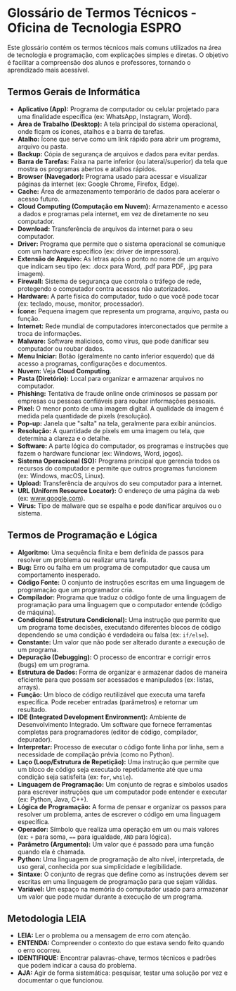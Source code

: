 # Glossário de Termos Técnicos - Oficina de Tecnologia ESPRO

Este glossário contém os termos técnicos mais comuns utilizados na área de tecnologia e programação, com explicações simples e diretas. O objetivo é facilitar a compreensão dos alunos e professores, tornando o aprendizado mais acessível.

## Termos Gerais de Informática

-   **Aplicativo (App):** Programa de computador ou celular projetado para uma finalidade específica (ex: WhatsApp, Instagram, Word).
-   **Área de Trabalho (Desktop):** A tela principal do sistema operacional, onde ficam os ícones, atalhos e a barra de tarefas.
-   **Atalho:** Ícone que serve como um link rápido para abrir um programa, arquivo ou pasta.
-   **Backup:** Cópia de segurança de arquivos e dados para evitar perdas.
-   **Barra de Tarefas:** Faixa na parte inferior (ou lateral/superior) da tela que mostra os programas abertos e atalhos rápidos.
-   **Browser (Navegador):** Programa usado para acessar e visualizar páginas da internet (ex: Google Chrome, Firefox, Edge).
-   **Cache:** Área de armazenamento temporário de dados para acelerar o acesso futuro.
-   **Cloud Computing (Computação em Nuvem):** Armazenamento e acesso a dados e programas pela internet, em vez de diretamente no seu computador.
-   **Download:** Transferência de arquivos da internet para o seu computador.
-   **Driver:** Programa que permite que o sistema operacional se comunique com um hardware específico (ex: driver de impressora).
-   **Extensão de Arquivo:** As letras após o ponto no nome de um arquivo que indicam seu tipo (ex: .docx para Word, .pdf para PDF, .jpg para imagem).
-   **Firewall:** Sistema de segurança que controla o tráfego de rede, protegendo o computador contra acessos não autorizados.
-   **Hardware:** A parte física do computador, tudo o que você pode tocar (ex: teclado, mouse, monitor, processador).
-   **Ícone:** Pequena imagem que representa um programa, arquivo, pasta ou função.
-   **Internet:** Rede mundial de computadores interconectados que permite a troca de informações.
-   **Malware:** Software malicioso, como vírus, que pode danificar seu computador ou roubar dados.
-   **Menu Iniciar:** Botão (geralmente no canto inferior esquerdo) que dá acesso a programas, configurações e documentos.
-   **Nuvem:** Veja **Cloud Computing**.
-   **Pasta (Diretório):** Local para organizar e armazenar arquivos no computador.
-   **Phishing:** Tentativa de fraude online onde criminosos se passam por empresas ou pessoas confiáveis para roubar informações pessoais.
-   **Pixel:** O menor ponto de uma imagem digital. A qualidade da imagem é medida pela quantidade de pixels (resolução).
-   **Pop-up:** Janela que "salta" na tela, geralmente para exibir anúncios.
-   **Resolução:** A quantidade de pixels em uma imagem ou tela, que determina a clareza e o detalhe.
-   **Software:** A parte lógica do computador, os programas e instruções que fazem o hardware funcionar (ex: Windows, Word, jogos).
-   **Sistema Operacional (SO):** Programa principal que gerencia todos os recursos do computador e permite que outros programas funcionem (ex: Windows, macOS, Linux).
-   **Upload:** Transferência de arquivos do seu computador para a internet.
-   **URL (Uniform Resource Locator):** O endereço de uma página da web (ex: www.google.com).
-   **Vírus:** Tipo de malware que se espalha e pode danificar arquivos ou o sistema.

## Termos de Programação e Lógica

-   **Algoritmo:** Uma sequência finita e bem definida de passos para resolver um problema ou realizar uma tarefa.
-   **Bug:** Erro ou falha em um programa de computador que causa um comportamento inesperado.
-   **Código Fonte:** O conjunto de instruções escritas em uma linguagem de programação que um programador cria.
-   **Compilador:** Programa que traduz o código fonte de uma linguagem de programação para uma linguagem que o computador entende (código de máquina).
-   **Condicional (Estrutura Condicional):** Uma instrução que permite que um programa tome decisões, executando diferentes blocos de código dependendo se uma condição é verdadeira ou falsa (ex: `if/else`).
-   **Constante:** Um valor que não pode ser alterado durante a execução de um programa.
-   **Depuração (Debugging):** O processo de encontrar e corrigir erros (bugs) em um programa.
-   **Estrutura de Dados:** Forma de organizar e armazenar dados de maneira eficiente para que possam ser acessados e manipulados (ex: listas, arrays).
-   **Função:** Um bloco de código reutilizável que executa uma tarefa específica. Pode receber entradas (parâmetros) e retornar um resultado.
-   **IDE (Integrated Development Environment):** Ambiente de Desenvolvimento Integrado. Um software que fornece ferramentas completas para programadores (editor de código, compilador, depurador).
-   **Interpretar:** Processo de executar o código fonte linha por linha, sem a necessidade de compilação prévia (como no Python).
-   **Laço (Loop/Estrutura de Repetição):** Uma instrução que permite que um bloco de código seja executado repetidamente até que uma condição seja satisfeita (ex: `for`, `while`).
-   **Linguagem de Programação:** Um conjunto de regras e símbolos usados para escrever instruções que um computador pode entender e executar (ex: Python, Java, C++).
-   **Lógica de Programação:** A forma de pensar e organizar os passos para resolver um problema, antes de escrever o código em uma linguagem específica.
-   **Operador:** Símbolo que realiza uma operação em um ou mais valores (ex: `+` para soma, `==` para igualdade, `AND` para lógica).
-   **Parâmetro (Argumento):** Um valor que é passado para uma função quando ela é chamada.
-   **Python:** Uma linguagem de programação de alto nível, interpretada, de uso geral, conhecida por sua simplicidade e legibilidade.
-   **Sintaxe:** O conjunto de regras que define como as instruções devem ser escritas em uma linguagem de programação para que sejam válidas.
-   **Variável:** Um espaço na memória do computador usado para armazenar um valor que pode mudar durante a execução de um programa.

## Metodologia LEIA

-   **LEIA:** Ler o problema ou a mensagem de erro com atenção.
-   **ENTENDA:** Compreender o contexto do que estava sendo feito quando o erro ocorreu.
-   **IDENTIFIQUE:** Encontrar palavras-chave, termos técnicos e padrões que podem indicar a causa do problema.
-   **AJA:** Agir de forma sistemática: pesquisar, testar uma solução por vez e documentar o que funcionou.


